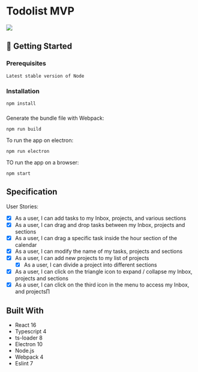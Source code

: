 # Todolist MVP
![](todolistDemo.gif)

## 🚀 Getting Started

### Prerequisites
```
Latest stable version of Node
```
### Installation

```
npm install
```
###
Generate the bundle file with Webpack:
```
npm run build
```
To run the app on electron:
```
npm run electron
```
TO run the app on a browser:
```
npm start
```
## Specification
User Stories:
  * [X] As a user, I can add tasks to my Inbox, projects, and various sections
  * [X] As a user, I can drag and drop tasks between my Inbox, projects and sections
  * [X] As a user, I can drag a specific task inside the hour section of the calendar
  * [X] As a user, I can modify the name of my tasks, projects and sections
  * [X] As a user, I can add new projects to my list of projects
    * [X] As a user, I can divide a project into different sections
  * [X] As a user, I can click on the triangle icon to expand / collapse my Inbox, projects and sections
  * [X] As a user, I can click on the third icon in the menu to access my Inbox, and projects∏

## Built With
* React 16
* Typescript 4
* ts-loader 8
* Electron 10
* Node.js
* Webpack 4
* Eslint 7